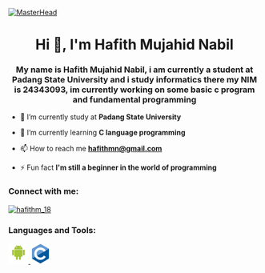[![MasterHead](https://imgur.com/a/1GfsSBf)](https://github.com/hafithm18)

<h1 align="center">Hi 👋, I'm Hafith Mujahid Nabil</h1>
<h3 align="center">My name is Hafith Mujahid Nabil, i am currently a student at Padang State University and i study informatics there my NIM is 24343093, im currently working on some basic c program and fundamental programming</h3>

- 🔭 I’m currently study at **Padang State University**

- 🌱 I’m currently learning **C language programming**

- 📫 How to reach me **hafithmn@gmail.com**

- ⚡ Fun fact **I'm still a beginner in the world of programming**

<h3 align="left">Connect with me:</h3>
<p align="left">
<a href="https://instagram.com/hafithm_18" target="blank"><img align="center" src="https://raw.githubusercontent.com/rahuldkjain/github-profile-readme-generator/master/src/images/icons/Social/instagram.svg" alt="hafithm_18" height="30" width="40" /></a>
</p>

<h3 align="left">Languages and Tools:</h3>
<p align="left"> <a href="https://developer.android.com" target="_blank" rel="noreferrer"> <img src="https://raw.githubusercontent.com/devicons/devicon/master/icons/android/android-original-wordmark.svg" alt="android" width="40" height="40"/> </a> <a href="https://www.cprogramming.com/" target="_blank" rel="noreferrer"> <img src="https://raw.githubusercontent.com/devicons/devicon/master/icons/c/c-original.svg" alt="c" width="40" height="40"/> </a> </p>
